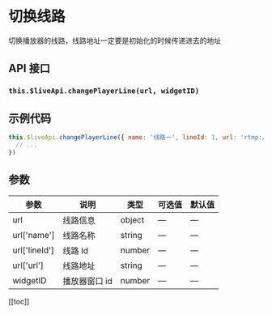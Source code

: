 # 切换线路

切换播放器的线路，线路地址一定要是初始化的时候传递进去的地址

## API 接口

### `this.$liveApi.changePlayerLine(url, widgetID)`

## 示例代码

```js
this.$liveApi.changePlayerLine({ name: '线路一', lineId: 1, url: 'rtmp://xxxxx.com' }, 101).then(() => {
  // ...
})
```

## 参数

| 参数          | 说明          | 类型   | 可选值 | 默认值 |
| ------------- | ------------- | ------ | ------ | ------ |
| url           | 线路信息      | object | —      | —      |
| url['name']   | 线路名称      | string | —      | —      |
| url['lineId'] | 线路 Id       | number | —      | —      |
| url['url']    | 线路地址      | string | —      | —      |
| widgetID      | 播放器窗口 id | number | —      | —      |

[[toc]]
